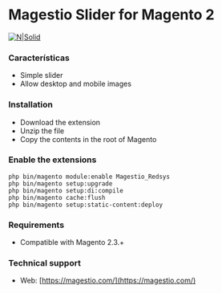 # Magestio Slider for Magento 2

[![N|Solid](https://magestio.com/wp-content/uploads/logo_web_r.png)](https://magestio.com)

### Características

* Simple slider
* Allow desktop and mobile images


### Installation

* Download the extension
* Unzip the file
* Copy the contents in the root of Magento


### Enable the extensions

```
php bin/magento module:enable Magestio_Redsys
php bin/magento setup:upgrade
php bin/magento setup:di:compile
php bin/magento cache:flush
php bin/magento setup:static-content:deploy
```

### Requirements

* Compatible with Magento 2.3.+

### Technical support

* Web: [https://magestio.com/](https://magestio.com/)